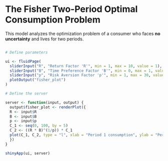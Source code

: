 # The Fisher Two-Period Optimal Consumption Problem

This model analyzes the optimization problem of a consumer who faces **no uncertainty** and lives for two periods.

```R

# Define parameters 

ui <- fluidPage(
  sliderInput("R", "Return Factor 'R'", min = 1, max = 10, value = 1),
  sliderInput("B", "Time Preference Factor 'B'", min = 0, max = 1, value = 0.5),
  sliderInput("p", "Risk Aversion Factor 'p'", min = 1, max = 30, value = 1),
  plotOutput("fisher_plot")
)

# Define the server

server <- function(input, output) {
  output$fisher_plot <- renderPlot({
  R <- input$R
  B <- input$B
  p <- input$p
  C_1 <- seq(0, 100, by = 5)
  C_2 <- ((R * B)^(1/p)) * C_1
  plot(C_1, C_2, type = "l", xlab = "Period 1 consumption", ylab = "Period 2 consumption", main = "Fisher 2-period Model")
  })
}

shinyApp(ui, server)
```
